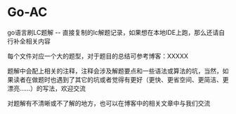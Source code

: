 # Go-AC
go语言刷LC题解 -- 直接复制的lc解题记录，如果想在本地IDE上跑，那么还请自行补全相关内容

每个文件对应一个大的题型，对于题目的总结可参考博客：XXXXX

题解中会配上相关的注释，注释会涉及解题要点和一些语法或算法的坑，当然，如果读者在做题时也遇到了其它的坑或者觉得有更好（更快、更省空间、更简洁、更漂亮……）的写法，欢迎交流

对题解有不清晰或不了解的地方，也可以在博客中的相关文章中与我们交流
